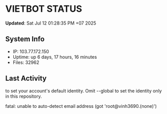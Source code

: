 # VIETBOT STATUS
**Updated**: Sat Jul 12 01:28:35 PM +07 2025

## System Info
- IP: 103.77.172.150
- Uptime: up 6 days, 17 hours, 16 minutes
- Files: 32962

## Last Activity

to set your account's default identity.
Omit --global to set the identity only in this repository.

fatal: unable to auto-detect email address (got 'root@vinh3690.(none)')
